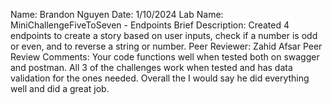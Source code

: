 Name: Brandon Nguyen
Date: 1/10/2024
Lab Name: MiniChallengeFiveToSeven - Endpoints
Brief Description: Created 4 endpoints to create a story based on user inputs, check if a number is odd or even, and to reverse a string or number.
Peer Reviewer: Zahid Afsar
Peer Review Comments: Your code functions well when tested both on swagger and postman. All 3 of the challenges work when tested and has data validation for the ones needed. Overall the I would say he did everything well and did a great job.

